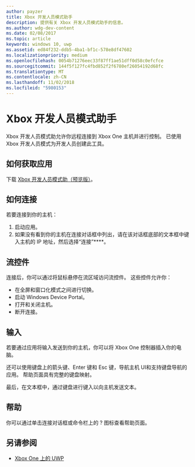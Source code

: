 ```yaml
---
author: payzer
title: Xbox 开发人员模式助手
description: 提供有关 Xbox 开发人员模式助手的信息。
ms.author: wdg-dev-content
ms.date: 02/08/2017
ms.topic: article
keywords: windows 10, uwp
ms.assetid: ed84f232-ddb5-4ba1-bf1c-578e8df47602
ms.localizationpriority: medium
ms.openlocfilehash: 0054b71276eec33f87ff1ae51dff0d58c0efcfce
ms.sourcegitcommit: 144f5f127fc4fbd852f2f6780ef26054192d68fc
ms.translationtype: MT
ms.contentlocale: zh-CN
ms.lasthandoff: 11/02/2018
ms.locfileid: "5980153"
---
```

# <a name="xbox-dev-mode-companion"></a>Xbox 开发人员模式助手

Xbox 开发人员模式助允许你远程连接到 Xbox One 主机并进行控制。 已使用 Xbox 开发人员模式为开发人员创建此工具。

## <a name="how-to-get-the-app"></a>如何获取应用  
下载 [Xbox 开发人员模式助（预览版）](https://www.microsoft.com/store/p/xbox-dev-mode-companion/9nblggh519cp)。

## <a name="how-to-connect"></a>如何连接   
若要连接到你的主机：

1. 启动应用。   
2. 如果没有看到你的主机在连接对话框中列出，请在该对话框底部的文本框中键入主机的 IP 地址，然后选择“连接”****。

## <a name="streaming-controls"></a>流控件
连接后，你可以通过将鼠标悬停在流区域访问流控件。 这些控件允许你：
* 在全屏和窗口化模式之间进行切换。
* 启动 Windows Device Portal。
* 打开和关闭主机。
* 断开连接。

## <a name="input"></a>输入
若要通过应用将输入发送到你的主机，你可以将 Xbox One 控制器插入你的电脑。   
    
还可以使用键盘上的箭头键、Enter 键和 Esc 键，导航主机 UI和支持键盘导航的应用。 帮助页面具有完整的键盘映射。   
   
最后，在文本框中，通过键盘进行键入以向主机发送文本。   

## <a name="help"></a>帮助
你可以通过单击连接对话框或命令栏上的 ? 图标查看帮助页面。

## <a name="see-also"></a>另请参阅
- [Xbox One 上的 UWP](index.md)
